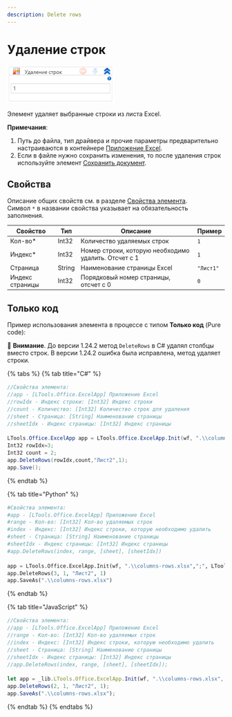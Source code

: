 ```yaml
---
description: Delete rows
---
```



# Удаление строк

![](<../../../.gitbook/assets/image (536).png>)

Элемент удаляет выбранные строки из листа Excel.

**Примечания**:

1. Путь до файла, тип драйвера и прочие параметры предварительно настраиваются в контейнере [Приложение Excel](https://docs.primo-rpa.ru/primo-rpa/g_elements/el_basic/els_excel/el_excel_app).
2. Если в файле нужно сохранить изменения, то после удаления строк используйте элемент [Сохранить документ](https://docs.primo-rpa.ru/primo-rpa/g_elements/el_basic/els_excel/el_excel_save).

## Свойства

Описание общих свойств см. в разделе [Свойства элемента](https://docs.primo-rpa.ru/primo-rpa/primo-studio/process/elements#svoistva-elementa).\
Символ `*` в названии свойства указывает на обязательность заполнения.

| Свойство        | Тип    | Описание                                                    | Пример    |
| --------------- | ------ | ----------------------------------------------------------- | --------- |
| Кол-во\*        | Int32  | Количество удаляемых строк                                  | `1`       |
| Индекс\*        | Int32  | Номер строки, которую необходимо удалить. Отсчет с 1        | `1`       |
| Страница        | String | Наименование страницы Excel                                 | `"Лист1"` |
| Индекс страницы | Int32  | Порядковый номер страницы, отсчет с 0                       | `0`       |
 
## Только код

Пример использования элемента в процессе с типом **Только код** (Pure code):

:small_orange_diamond: **Внимание**. До версии 1.24.2 метод `DeleteRows` в C# удалял столбцы вместо строк. В версии 1.24.2 ошибка была исправлена, метод удаляет строки.

{% tabs %}
{% tab title="C#" %}
```csharp
//Свойства элемента:
//app - [LTools.Office.ExcelApp] Приложение Excel
//rowIdx - Индекс строки: [Int32] Индекс строки
//count - Количество: [Int32] Количество строк для удаления
//sheet - Страница: [String] Наименование страницы
//sheetIdx - Индекс страницы: [Int32] Индекс страницы
		
LTools.Office.ExcelApp app = LTools.Office.ExcelApp.Init(wf, ".\\columns-rows.xlsx", ";", LTools.Office.Model.InteropTypes.DX);
Int32 rowIdx=3;
Int32 count = 2;
app.DeleteRows(rowIdx,count,"Лист2",1);
app.Save();
```
{% endtab %}

{% tab title="Python" %}
```python
#Свойства элемента:
#app - [LTools.Office.ExcelApp] Приложение Excel
#range - Кол-во: [Int32] Кол-во удаляемых строк
#index - Индекс: [Int32] Индекс строки, которую необходимо удалить
#sheet - Страница: [String] Наименование страницы
#sheetIdx - Индекс страницы: [Int32] Индекс страницы
#app.DeleteRows(index, range, [sheet], [sheetIdx])

app = LTools.Office.ExcelApp.Init(wf, ".\\columns-rows.xlsx",";", LTools.Office.Model.InteropTypes.DX)
app.DeleteRows(3, 1, "Лист2", 1)
app.SaveAs(".\\columns-rows.xlsx")
```
{% endtab %}

{% tab title="JavaScript" %}
```javascript
//Свойства элемента:
//app - [LTools.Office.ExcelApp] Приложение Excel
//range - Кол-во: [Int32] Кол-во удаляемых строк
//index - Индекс: [Int32] Индекс строки, которую необходимо удалить
//sheet - Страница: [String] Наименование страницы
//sheetIdx - Индекс страницы: [Int32] Индекс страницы
//app.DeleteRows(index, range, [sheet], [sheetIdx]); 
		
let app = _lib.LTools.Office.ExcelApp.Init(wf, ".\\columns-rows.xlsx", ";", _lib.LTools.Office.Model.InteropTypes.DX);
app.DeleteRows(2, 1, "Лист2", 1);
app.SaveAs(".\\columns-rows.xlsx");
```
{% endtab %}
{% endtabs %}
